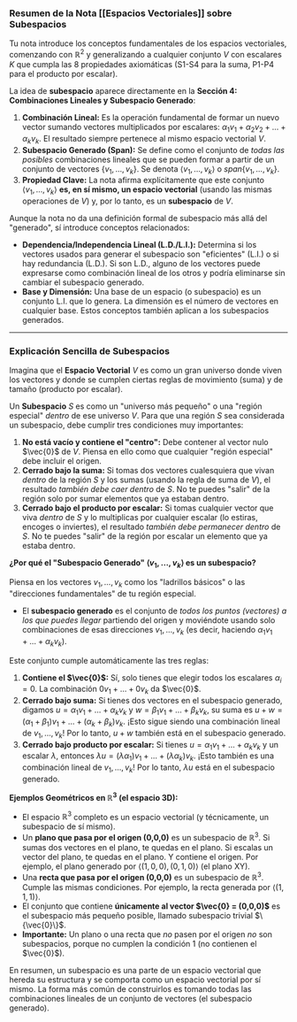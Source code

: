 
### Resumen de la Nota [[Espacios Vectoriales]] sobre Subespacios

Tu nota introduce los conceptos fundamentales de los espacios vectoriales, comenzando con $\mathbb{R}^2$ y generalizando a cualquier conjunto $V$ con escalares $K$ que cumpla las 8 propiedades axiomáticas (S1-S4 para la suma, P1-P4 para el producto por escalar).

La idea de **subespacio** aparece directamente en la **Sección 4: Combinaciones Lineales y Subespacio Generado**:

1.  **Combinación Lineal:** Es la operación fundamental de formar un nuevo vector sumando vectores multiplicados por escalares: $\alpha_1 v_1 + \alpha_2 v_2 + \dots + \alpha_k v_k$. El resultado siempre pertenece al mismo espacio vectorial $V$.
2.  **Subespacio Generado (Span):** Se define como el conjunto de *todas las posibles* combinaciones lineales que se pueden formar a partir de un conjunto de vectores $\{v_1, \dots, v_k\}$. Se denota $\langle v_1, \dots, v_k \rangle$ o $span\{v_1, \dots, v_k\}$.
3.  **Propiedad Clave:** La nota afirma explícitamente que este conjunto $\langle v_1, \dots, v_k \rangle$ **es, en sí mismo, un espacio vectorial** (usando las mismas operaciones de $V$) y, por lo tanto, es un **subespacio** de $V$.

Aunque la nota no da una definición formal de subespacio más allá del "generado", sí introduce conceptos relacionados:

*   **Dependencia/Independencia Lineal (L.D./L.I.):** Determina si los vectores usados para generar el subespacio son "eficientes" (L.I.) o si hay redundancia (L.D.). Si son L.D., alguno de los vectores puede expresarse como combinación lineal de los otros y podría eliminarse sin cambiar el subespacio generado.
*   **Base y Dimensión:** Una base de un espacio (o subespacio) es un conjunto L.I. que lo genera. La dimensión es el número de vectores en cualquier base. Estos conceptos también aplican a los subespacios generados.

***

### Explicación Sencilla de Subespacios

Imagina que el **Espacio Vectorial** $V$ es como un gran universo donde viven los vectores y donde se cumplen ciertas reglas de movimiento (suma) y de tamaño (producto por escalar).

Un **Subespacio** $S$ es como un "universo más pequeño" o una "región especial" *dentro* de ese universo $V$. Para que una región $S$ sea considerada un subespacio, debe cumplir tres condiciones muy importantes:

1.  **No está vacío y contiene el "centro":** Debe contener al vector nulo $\vec{0}$ de $V$. Piensa en ello como que cualquier "región especial" debe incluir el origen.
2.  **Cerrado bajo la suma:** Si tomas dos vectores cualesquiera que vivan *dentro* de la región $S$ y los sumas (usando la regla de suma de $V$), el resultado *también debe caer dentro* de $S$. No te puedes "salir" de la región solo por sumar elementos que ya estaban dentro.
3.  **Cerrado bajo el producto por escalar:** Si tomas cualquier vector que viva *dentro* de $S$ y lo multiplicas por cualquier escalar (lo estiras, encoges o inviertes), el resultado *también debe permanecer dentro* de $S$. No te puedes "salir" de la región por escalar un elemento que ya estaba dentro.

**¿Por qué el "Subespacio Generado" $\langle v_1, \dots, v_k \rangle$ es un subespacio?**

Piensa en los vectores $v_1, \dots, v_k$ como los "ladrillos básicos" o las "direcciones fundamentales" de tu región especial.

*   El **subespacio generado** es el conjunto de *todos los puntos (vectores) a los que puedes llegar* partiendo del origen y moviéndote usando solo combinaciones de esas direcciones $v_1, \dots, v_k$ (es decir, haciendo $\alpha_1 v_1 + \dots + \alpha_k v_k$).

Este conjunto cumple automáticamente las tres reglas:

1.  **Contiene el $\vec{0}$:** Sí, solo tienes que elegir todos los escalares $\alpha_i = 0$. La combinación $0v_1 + \dots + 0v_k$ da $\vec{0}$.
2.  **Cerrado bajo suma:** Si tienes dos vectores en el subespacio generado, digamos $u = \alpha_1 v_1 + \dots + \alpha_k v_k$ y $w = \beta_1 v_1 + \dots + \beta_k v_k$, su suma es $u+w = (\alpha_1+\beta_1)v_1 + \dots + (\alpha_k+\beta_k)v_k$. ¡Esto sigue siendo una combinación lineal de $v_1, \dots, v_k$! Por lo tanto, $u+w$ también está en el subespacio generado.
3.  **Cerrado bajo producto por escalar:** Si tienes $u = \alpha_1 v_1 + \dots + \alpha_k v_k$ y un escalar $\lambda$, entonces $\lambda u = (\lambda\alpha_1)v_1 + \dots + (\lambda\alpha_k)v_k$. ¡Esto también es una combinación lineal de $v_1, \dots, v_k$! Por lo tanto, $\lambda u$ está en el subespacio generado.

**Ejemplos Geométricos en $\mathbb{R}^3$ (el espacio 3D):**

*   El espacio $\mathbb{R}^3$ completo es un espacio vectorial (y técnicamente, un subespacio de sí mismo).
*   Un **plano que pasa por el origen (0,0,0)** es un subespacio de $\mathbb{R}^3$. Si sumas dos vectores en el plano, te quedas en el plano. Si escalas un vector del plano, te quedas en el plano. Y contiene el origen. Por ejemplo, el plano generado por $\langle (1,0,0), (0,1,0) \rangle$ (el plano XY).
*   Una **recta que pasa por el origen (0,0,0)** es un subespacio de $\mathbb{R}^3$. Cumple las mismas condiciones. Por ejemplo, la recta generada por $\langle (1,1,1) \rangle$.
*   El conjunto que contiene **únicamente al vector $\vec{0} = (0,0,0)$** es el subespacio más pequeño posible, llamado subespacio trivial $\{\vec{0}\}$.
*   **Importante:** Un plano o una recta que *no* pasen por el origen *no* son subespacios, porque no cumplen la condición 1 (no contienen el $\vec{0}$).

En resumen, un subespacio es una parte de un espacio vectorial que hereda su estructura y se comporta como un espacio vectorial por sí mismo. La forma más común de construirlos es tomando todas las combinaciones lineales de un conjunto de vectores (el subespacio generado).